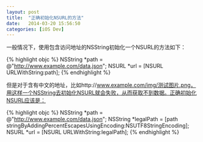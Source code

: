 ```yaml
---
layout: post
title:  "正确初始化NSURL的方法"
date:   2014-03-20 15:56:50
categories: [iOS Dev]
---
```

一般情况下，使用包含访问地址的NSString初始化一个NSURL的方法如下：

{% highlight objc %}
NSString *path = @"http://www.example.com/data.json";
NSURL *url = [NSURL URLWithString:path];
{% endhighlight %}

但是对于含有中文的地址，比如http://www.example.com/img/测试图片.png，用这样一个NSString去初始化NSURL就会失败，从而获取不到数据。正确初始化NSURL应该是：

{% highlight objc %}
NSString *path = @"http://www.example.com/data.json";
NSString *legalPath = [path stringByAddingPercentEscapesUsingEncoding:NSUTF8StringEncoding];
NSURL *url = [NSURL URLWithString:legalPath];
{% endhighlight %}
